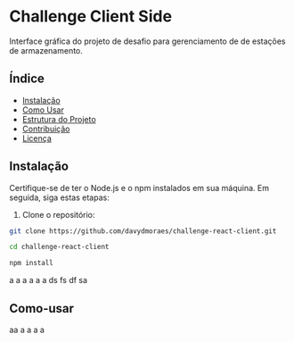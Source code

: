 # Challenge Client Side

Interface gráfica do projeto de desafio para gerenciamento de de estações de armazenamento.

## Índice

- [Instalação](#instalação)
- [Como Usar](#como-usar)
- [Estrutura do Projeto](#estrutura-do-projeto)
- [Contribuição](#contribuição)
- [Licença](#licença)

## Instalação

Certifique-se de ter o Node.js e o npm instalados em sua máquina. Em seguida, siga estas etapas:

1. Clone o repositório:

```bash
git clone https://github.com/davydmoraes/challenge-react-client.git

cd challenge-react-client

npm install
```
a
a
a
a
a
a
ds
fs
df
sa


## Como-usar

aa
a
a
a
a

